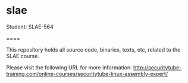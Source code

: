 slae
====

Student: SLAE-564

====

This repository holds all source code, binaries, texts, etc, related to the SLAE course.

Please visit the following URL for more information: http://securitytube-training.com/online-courses/securitytube-linux-assembly-expert/
